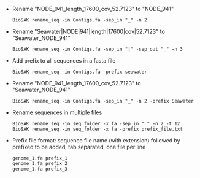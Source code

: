 
+ Rename "NODE_941_length_17600_cov_52.7123" to "NODE_941"

      BioSAK rename_seq -in Contigs.fa -sep_in "_" -n 2

+ Rename "Seawater|NODE|941|length|17600|cov|52.7123" to "Seawater_NODE_941"

      BioSAK rename_seq -in Contigs.fa -sep_in "|" -sep_out "_" -n 3

+ Add prefix to all sequences in a fasta file

      BioSAK rename_seq -in Contigs.fa -prefix seawater

+ Rename "NODE_941_length_17600_cov_52.7123" to "Seawater_NODE_941"

      BioSAK rename_seq -in Contigs.fa -sep_in "_" -n 2 -prefix Seawater

+ Rename sequences in multiple files

      BioSAK rename_seq -in seq_folder -x fa -sep_in "_" -n 2 -t 12
      BioSAK rename_seq -in seq_folder -x fa -prefix prefix_file.txt

+ Prefix file format: sequence file name (with extension) followed by prefixed to be added, tab separated, one file per line
  
      genome_1.fa prefix_1
      genome_1.fa prefix_2
      genome_1.fa prefix_3
